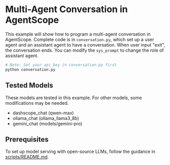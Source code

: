 # Multi-Agent Conversation in AgentScope

This example will show how to program a multi-agent conversation in AgentScope.
Complete code is in `conversation.py`, which set up a user agent and an
assistant agent to have a conversation. When user input "exit", the
conversation ends.
You can modify the `sys_prompt` to change the role of assistant agent.
```bash
# Note: Set your api_key in conversation.py first
python conversation.py
```
## Tested Models

These models are tested in this example. For other models, some modifications may be needed.
- dashscope_chat (qwen-max)
- ollama_chat (ollama_llama3_8b)
- gemini_chat (models/gemini-pro)

## Prerequisites
To set up model serving with open-source LLMs, follow the guidance in
[scripts/README.md](https://github.com/modelscope/agentscope/blob/v0/scripts/README.md).
